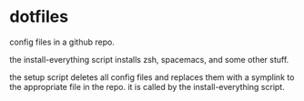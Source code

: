 # dotfiles

config files in a github repo.

the install-everything script installs zsh, spacemacs, and some other stuff.

the setup script deletes all config files and replaces them with a symplink to the appropriate file in the repo.
it is called by the install-everything script.
